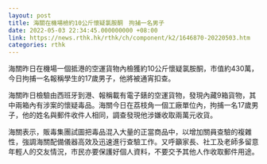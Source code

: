 ```yaml
---
layout: post
title: 海關在機場檢約10公斤懷疑氯胺酮　拘捕一名男子
date: 2022-05-03 22:34:45.000000000 +08:00
link: https://news.rthk.hk/rthk/ch/component/k2/1646870-20220503.htm
categories: rthk
---
```


海關昨日在機場一個抵港的空運貨物內檢獲約10公斤懷疑氯胺酮，市值約430萬，今日拘捕一名報稱學生的17歲男子，他將被通宵扣查。

海關昨日檢驗由西班牙到港、報稱載有電子錶的空運貨物，發現內藏9箱貨物，其中兩箱內有涉案的懷疑毒品。海關今日在荔枝角一個工廠單位內，拘捕一名17歲男子，他的姓名與郵件收件人相同，調查發現他涉嫌收取兩萬元收貨。

海關表示，販毒集團試圖把毒品混入大量的正當商品中，以增加關員查驗的複雜性，強調海關配備儀器高效及迅速進行查驗工作。又呼籲家長、社工及老師多留意年輕人的交友情況，市民亦要保護好個人資料，不要交予其他人作收取郵件用途。
